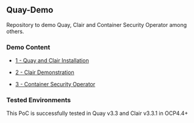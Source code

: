 ## Quay-Demo

Repository to demo Quay, Clair and Container Security Operator among others.

### Demo Content

* [1 - Quay and Clair Installation](0-install-clair.md)

* [2 - Clair Demonstration](1-clair-demo.md)

* [3 - Container Security Operator](2-cso-demo.md)

### Tested Environments

This PoC is successfully tested in Quay v3.3 and Clair v3.3.1 in OCP4.4+

